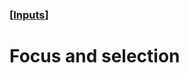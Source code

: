 ### [[Inputs](./translated-human-interface-guidelines-markdown/inputs.md)]  
  
# **Focus and selection**  

